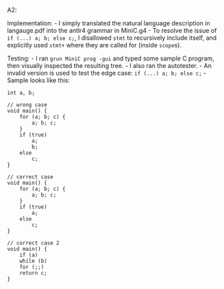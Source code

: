 A2: 

Implementation: 
    - I simply translated the natural language description in langauge.pdf into the antlr4 grammar in MiniC.g4
    - To resolve the issue of `if (...) a; b; else c;`, I disallowed `stmt` to recursively include itself, and explicitly used `stmt+` where they are called for (inside `scope`s).

Testing: 
    - I ran `grun MiniC prog -gui` and typed some sample C program, then visually inspected the resulting tree.
    - I also ran the autotester.
    - An invalid version is used to test the edge case: `if (...) a; b; else c;`
    - Sample looks like this: 

```
int a, b;

// wrong case
void main() {
    for (a; b; c) {
        a; b; c;
    }
    if (true)
        a; 
        b;
    else 
        c;
}

// correct case
void main() {
    for (a; b; c) {
        a; b; c;
    }
    if (true)
        a; 
    else 
        c;
}

// correct case 2
void main() {
    if (a)
    while (b)
    for (;;)
    return c;    
}

```
